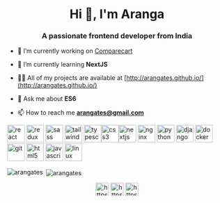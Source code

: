 <h1 align="center">Hi 👋, I'm Aranga</h1>
<h3 align="center">A passionate frontend developer from India</h3>

- 🔭 I’m currently working on [Comparecart](https://comparecart.vercel.app/)

- 🌱 I’m currently learning **NextJS**

- 👨‍💻 All of my projects are available at [http://arangates.github.io/](http://arangates.github.io/)

- 💬 Ask me about **ES6**

- 📫 How to reach me **arangates@gmail.com**

<p align="left"><img src="https://devicons.github.io/devicon/devicon.git/icons/react/react-original-wordmark.svg" alt="react" width="40" height="40"/> <img src="https://devicons.github.io/devicon/devicon.git/icons/redux/redux-original.svg" alt="redux" width="40" height="40"/> <img src="https://devicons.github.io/devicon/devicon.git/icons/sass/sass-original.svg" alt="sass" width="40" height="40"/> <img src="https://www.vectorlogo.zone/logos/tailwindcss/tailwindcss-icon.svg" alt="tailwind" width="40" height="40"/> <img src="https://devicons.github.io/devicon/devicon.git/icons/typescript/typescript-original.svg" alt="typescript" width="40" height="40"/><img src="https://devicons.github.io/devicon/devicon.git/icons/css3/css3-original-wordmark.svg" alt="css3" width="40" height="40"/><img src="https://cdn.worldvectorlogo.com/logos/nextjs-3.svg" alt="nextjs" width="40" height="40"/> <img src="https://devicons.github.io/devicon/devicon.git/icons/nginx/nginx-original.svg" alt="nginx" width="40" height="40"/> <img src="https://devicons.github.io/devicon/devicon.git/icons/python/python-original.svg" alt="python" width="40" height="40"/> <img src="https://devicons.github.io/devicon/devicon.git/icons/django/django-original.svg" alt="django" width="40" height="40"/> <img src="https://devicons.github.io/devicon/devicon.git/icons/docker/docker-original-wordmark.svg" alt="docker" width="40" height="40"/> <img src="https://www.vectorlogo.zone/logos/git-scm/git-scm-icon.svg" alt="git" width="40" height="40"/> <img src="https://devicons.github.io/devicon/devicon.git/icons/html5/html5-original-wordmark.svg" alt="html5" width="40" height="40"/> <img src="https://devicons.github.io/devicon/devicon.git/icons/javascript/javascript-original.svg" alt="javascript" width="40" height="40"/> <img src="https://devicons.github.io/devicon/devicon.git/icons/linux/linux-original.svg" alt="linux" width="40" height="40"/></p><p><img align="left" src="https://github-readme-stats.vercel.app/api/top-langs/?username=arangates&layout=compact&hide=html" alt="arangates" /></p>

<p>&nbsp;<img align="center" src="https://github-readme-stats.vercel.app/api?username=arangates&show_icons=true" alt="arangates" /></p>

<p align="center">
<a href="https://twitter.com/https://twitter.com/arangates" target="blank"><img align="center" src="https://cdn.jsdelivr.net/npm/simple-icons@3.0.1/icons/twitter.svg" alt="https://twitter.com/arangates" height="30" width="30" /></a>
<a href="https://linkedin.com/in/https://www.linkedin.com/in/arangates/" target="blank"><img align="center" src="https://cdn.jsdelivr.net/npm/simple-icons@3.0.1/icons/linkedin.svg" alt="https://www.linkedin.com/in/arangates/" height="30" width="30" /></a>
<a href="https://stackoverflow.com/users/https://stackoverflow.com/cv/aranganathan" target="blank"><img align="center" src="https://cdn.jsdelivr.net/npm/simple-icons@3.0.1/icons/stackoverflow.svg" alt="https://stackoverflow.com/cv/aranganathan" height="30" width="30" /></a>

</p>
